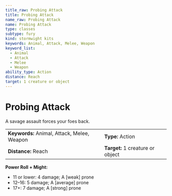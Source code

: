 ```yaml
---
title_raw: Probing Attack
title: Probing Attack
name_raw: Probing Attack
name: Probing Attack
type: classes
subtype: fury
kind: stormwight kits
keywords: Animal, Attack, Melee, Weapon
keyword_list:
  - Animal
  - Attack
  - Melee
  - Weapon
ability_type: Action
distance: Reach
target: 1 creature or object
---
```


# Probing Attack

A savage assault forces your foes back.

|                                             |                                  |
| :------------------------------------------ | :------------------------------- |
| **Keywords:** Animal, Attack, Melee, Weapon | **Type:** Action                 |
| **Distance:** Reach                         | **Target:** 1 creature or object |

**Power Roll + Might:**

- 11 or lower: 4 damage; A \[weak\] prone
- 12–16: 5 damage; A \[average\] prone
- 17+: 7 damage; A \[strong\] prone
